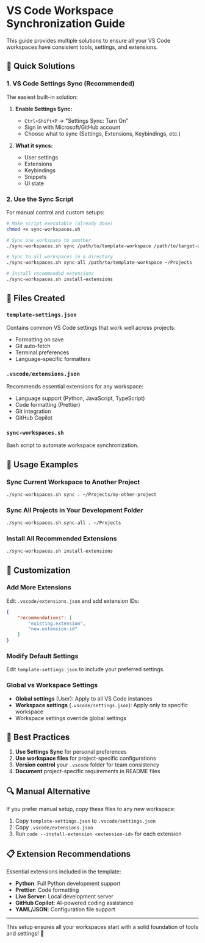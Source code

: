 # VS Code Workspace Synchronization Guide

This guide provides multiple solutions to ensure all your VS Code workspaces have consistent tools, settings, and extensions.

## 🎯 Quick Solutions

### 1. **VS Code Settings Sync (Recommended)**
The easiest built-in solution:

1. **Enable Settings Sync:**
   - `Ctrl+Shift+P` → "Settings Sync: Turn On"
   - Sign in with Microsoft/GitHub account
   - Choose what to sync (Settings, Extensions, Keybindings, etc.)

2. **What it syncs:**
   - User settings
   - Extensions
   - Keybindings
   - Snippets
   - UI state

### 2. **Use the Sync Script**
For manual control and custom setups:

```bash
# Make script executable (already done)
chmod +x sync-workspaces.sh

# Sync one workspace to another
./sync-workspaces.sh sync /path/to/template-workspace /path/to/target-workspace

# Sync to all workspaces in a directory
./sync-workspaces.sh sync-all /path/to/template-workspace ~/Projects

# Install recommended extensions
./sync-workspaces.sh install-extensions
```

## 📁 Files Created

### `template-settings.json`
Contains common VS Code settings that work well across projects:
- Formatting on save
- Git auto-fetch
- Terminal preferences
- Language-specific formatters

### `.vscode/extensions.json`
Recommends essential extensions for any workspace:
- Language support (Python, JavaScript, TypeScript)
- Code formatting (Prettier)
- Git integration
- GitHub Copilot

### `sync-workspaces.sh`
Bash script to automate workspace synchronization.

## 🔧 Usage Examples

### Sync Current Workspace to Another Project
```bash
./sync-workspaces.sh sync . ~/Projects/my-other-project
```

### Sync All Projects in Your Development Folder
```bash
./sync-workspaces.sh sync-all . ~/Projects
```

### Install All Recommended Extensions
```bash
./sync-workspaces.sh install-extensions
```

## 🎨 Customization

### Add More Extensions
Edit `.vscode/extensions.json` and add extension IDs:
```json
{
    "recommendations": [
        "existing.extension",
        "new.extension-id"
    ]
}
```

### Modify Default Settings
Edit `template-settings.json` to include your preferred settings.

### Global vs Workspace Settings
- **Global settings** (User): Apply to all VS Code instances
- **Workspace settings** (`.vscode/settings.json`): Apply only to specific workspace
- Workspace settings override global settings

## 🚀 Best Practices

1. **Use Settings Sync** for personal preferences
2. **Use workspace files** for project-specific configurations
3. **Version control** your `.vscode` folder for team consistency
4. **Document** project-specific requirements in README files

## 🔍 Manual Alternative

If you prefer manual setup, copy these files to any new workspace:
1. Copy `template-settings.json` to `.vscode/settings.json`
2. Copy `.vscode/extensions.json`
3. Run `code --install-extension <extension-id>` for each extension

## 📋 Extension Recommendations

Essential extensions included in the template:
- **Python**: Full Python development support
- **Prettier**: Code formatting
- **Live Server**: Local development server
- **GitHub Copilot**: AI-powered coding assistance
- **YAML/JSON**: Configuration file support

---

This setup ensures all your workspaces start with a solid foundation of tools and settings! 🎉

